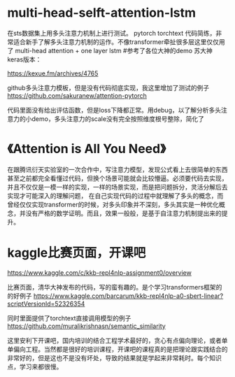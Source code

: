 # multi-head-selft-attention-lstm
在sts数据集上用多头注意力机制上进行测试。 pytorch torchtext 代码简练，非常适合新手了解多头注意力机制的运作。不像transformer牵扯很多层这里仅仅用了 multi-head attention + one layer lstm
#参考了各位大神的demo
苏大神keras版本：

https://kexue.fm/archives/4765


github多头注意力模板，但是没有代码彻底实现，我这里增加了测试的例子
https://github.com/sakuranew/attention-pytorch

代码里面没有给出评估函数，但是loss下降都正常。用debug，以了解分析多头注意力的小demo，多头注意力的scale没有完全按照维度根号整除，简化了

# 《Attention is All You Need》
在跟腾讯衍天实验室的一次合作中，写注意力模型，发现公式看上去很简单的东西甚至之前都完全看懂过代码，但换个场景可能就会比较懵逼。必须要代码去实现，并且不仅仅是一模一样的实现，一样的场景实现，而是把问题拆分，灵活分解后去实现才可能深入的理解问题，
在自己实现代码的过程中就理解了多头的概念，而曾经仅仅实现transformer的时候，对多头印象并不深刻，多头其实是一种优化概念，并没有严格的数学证明。而且，效果一般般，是基于自注意力机制提出来的提升。
# kaggle比赛页面，开课吧
https://www.kaggle.com/c/kkb-repl4nlp-assignment0/overview

比赛页面，清华大神发布的代码，写的蛮有趣的。是个学习transformers框架的的好例子
https://www.kaggle.com/barcarum/kkb-repl4nlp-a0-sbert-linear?scriptVersionId=52326354


同时里面提供了torchtext直接调用模型的例子
https://github.com/muralikrishnasn/semantic_similarity


这里安利下开课吧，国内培训的结合工程学术最好的，贪心有点偏向理论，或者单单偏向工程。当然都是很好的培训课程，开课吧的课程真的是把理论跟实践结合的非常好的，但是这也不是没有坏处，导致的结果就是学起来非常耗时。每个知识点，学习来都很慢。
